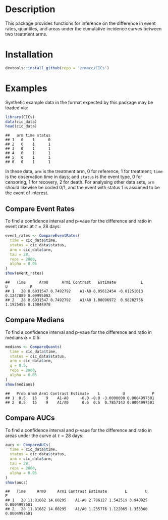 # Description

This package provides functions for inference on the difference in event rates, quantiles, and areas under the cumulative incidence curves between two treatment arms. 

# Installation


```r
devtools::install_github(repo = 'zrmacc/CICs')
```

# Examples

Synthetic example data in the format expected by this package may be loaded via:


```r
library(CICs)
data(cic_data)
head(cic_data)
```

```
##   arm time status
## 1   0    1      0
## 2   0    1      1
## 3   0    1      1
## 4   0    1      1
## 5   0    1      1
## 6   0    1      1
```

In these data, `arm` is the treatment arm, 0 for reference, 1 for treatment; `time` is the observation time in days; and `status` is the event type, 0 for censoring, 1 for recovery, 2 for death. For analysing other data sets, `arm` should likewise be coded 0/1, and the event with status 1 is assumed to be the event of interest. 

## Compare Event Rates

To find a confidence interval and p-vaue for the difference and ratio in event rates at $\tau = 28$ days:

```r
event_rates <- CompareEventRates(
  time = cic_data$time,
  status = cic_data$status,
  arm = cic_data$arm,
  tau = 28,
  reps = 2000,
  alpha = 0.05
)
show(event_rates)
```

```
##   Time      Arm0      Arm1 Contrast   Estimate           L         U          P
## 1   28 0.6931547 0.7492792    A1-A0 0.05612454 -0.01251013 0.1247889 0.09995002
## 2   28 0.6931547 0.7492792    A1/A0 1.08096972  0.98282756 1.1925455 0.10044978
```

## Compare Medians

To find a confidence interval and p-vaue for the difference and ratio in medians $q = 0.5$:

```r
medians <- CompareQuants(
  time = cic_data$time,
  status = cic_data$status,
  arm = cic_data$arm,
  q = 0.5,
  reps = 2000,
  alpha = 0.05
)
show(medians)
```

```
##   Prob Arm0 Arm1 Contrast Estimate    L          U            P
## 1  0.5   15    9    A1-A0     -6.0 -8.0 -3.0000000 0.0004997501
## 2  0.5   15    9    A1/A0      0.6  0.5  0.7857143 0.0004997501
```

## Compare AUCs

To find a confidence interval and p-vaue for the difference and ratio in areas under the curve at $\tau = 28$ days:

```r
aucs <- CompareAUCs(
  time = cic_data$time,
  status = cic_data$status,
  arm = cic_data$arm,
  tau = 28,
  reps = 2000,
  alpha = 0.05
)
show(aucs)
```

```
##   Time     Arm0     Arm1 Contrast Estimate        L        U            P
## 1   28 11.81682 14.60295    A1-A0 2.786127 1.542519 3.940925 0.0004997501
## 2   28 11.81682 14.60295    A1/A0 1.235776 1.122065 1.353300 0.0004997501
```
